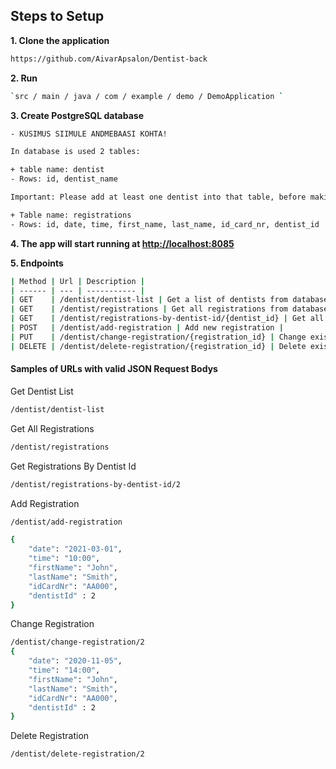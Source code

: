 ## Steps to Setup

**1. Clone the application**
```bash
https://github.com/AivarApsalon/Dentist-back
```

**2. Run**
```bash
`src / main / java / com / example / demo / DemoApplication `
```

**3. Create PostgreSQL database**
```bash
- KÜSIMUS SIIMULE ANDMEBAASI KOHTA!
```

```bash
In database is used 2 tables:
```
```bash
+ table name: dentist
- Rows: id, dentist_name

Important: Please add at least one dentist into that table, before making requests from database!
```
```bash
+ Table name: registrations
- Rows: id, date, time, first_name, last_name, id_card_nr, dentist_id
```

**4. The app will start running at <http://localhost:8085>**


**5. Endpoints**

```bash
| Method | Url | Description |
| ------ | --- | ----------- | 
| GET    | /dentist/dentist-list | Get a list of dentists from database | 
| GET    | /dentist/registrations | Get all registrations from database | 
| GET    | /dentist/registrations-by-dentist-id/{dentist_id} | Get all registrations by dentist id | 
| POST   | /dentist/add-registration | Add new registration |
| PUT    | /dentist/change-registration/{registration_id} | Change existing registration |
| DELETE | /dentist/delete-registration/{registration_id} | Delete existing registration |

```

#### Samples of URLs with valid JSON Request Bodys

Get Dentist List
```bash
/dentist/dentist-list
```

Get All Registrations
```bash
/dentist/registrations
```

Get Registrations By Dentist Id
```bash
/dentist/registrations-by-dentist-id/2
```

Add Registration
```bash
/dentist/add-registration

{
    "date": "2021-03-01",
    "time": "10:00",
    "firstName": "John",
    "lastName": "Smith",
    "idCardNr": "AA000",
    "dentistId" : 2
}
```

Change Registration
```bash
/dentist/change-registration/2
{
    "date": "2020-11-05",
    "time": "14:00",
    "firstName": "John",
    "lastName": "Smith",
    "idCardNr": "AA000",
    "dentistId" : 2
}
```

Delete Registration
```bash
/dentist/delete-registration/2
```

